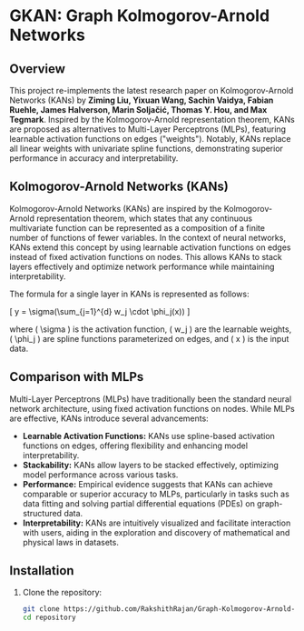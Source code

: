 # GKAN: Graph Kolmogorov-Arnold Networks

## Overview

This project re-implements the latest research paper on Kolmogorov-Arnold Networks (KANs) by **Ziming Liu, Yixuan Wang, Sachin Vaidya, Fabian Ruehle, James Halverson, Marin Soljačić, Thomas Y. Hou, and Max Tegmark**. Inspired by the Kolmogorov-Arnold representation theorem, KANs are proposed as alternatives to Multi-Layer Perceptrons (MLPs), featuring learnable activation functions on edges ("weights"). Notably, KANs replace all linear weights with univariate spline functions, demonstrating superior performance in accuracy and interpretability.

## Kolmogorov-Arnold Networks (KANs)

Kolmogorov-Arnold Networks (KANs) are inspired by the Kolmogorov-Arnold representation theorem, which states that any continuous multivariate function can be represented as a composition of a finite number of functions of fewer variables. In the context of neural networks, KANs extend this concept by using learnable activation functions on edges instead of fixed activation functions on nodes. This allows KANs to stack layers effectively and optimize network performance while maintaining interpretability.

The formula for a single layer in KANs is represented as follows:

\[ y = \sigma(\sum_{j=1}^{d} w_j \cdot \phi_j(x)) \]

where \( \sigma \) is the activation function, \( w_j \) are the learnable weights, \( \phi_j \) are spline functions parameterized on edges, and \( x \) is the input data.

## Comparison with MLPs

Multi-Layer Perceptrons (MLPs) have traditionally been the standard neural network architecture, using fixed activation functions on nodes. While MLPs are effective, KANs introduce several advancements:

- **Learnable Activation Functions:** KANs use spline-based activation functions on edges, offering flexibility and enhancing model interpretability.
- **Stackability:** KANs allow layers to be stacked effectively, optimizing model performance across various tasks.
- **Performance:** Empirical evidence suggests that KANs can achieve comparable or superior accuracy to MLPs, particularly in tasks such as data fitting and solving partial differential equations (PDEs) on graph-structured data.
- **Interpretability:** KANs are intuitively visualized and facilitate interaction with users, aiding in the exploration and discovery of mathematical and physical laws in datasets.

## Installation

1. Clone the repository:

   ```bash
   git clone https://github.com/RakshithRajan/Graph-Kolmogorov-Arnold-Networks.git
   cd repository
